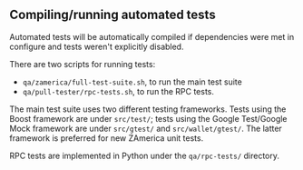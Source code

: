 Compiling/running automated tests
---------------------------------

Automated tests will be automatically compiled if dependencies were met in configure
and tests weren't explicitly disabled.

There are two scripts for running tests:

* ``qa/zamerica/full-test-suite.sh``, to run the main test suite
* ``qa/pull-tester/rpc-tests.sh``, to run the RPC tests.

The main test suite uses two different testing frameworks. Tests using the Boost
framework are under ``src/test/``; tests using the Google Test/Google Mock
framework are under ``src/gtest/`` and ``src/wallet/gtest/``. The latter framework
is preferred for new ZAmerica unit tests.

RPC tests are implemented in Python under the ``qa/rpc-tests/`` directory.
